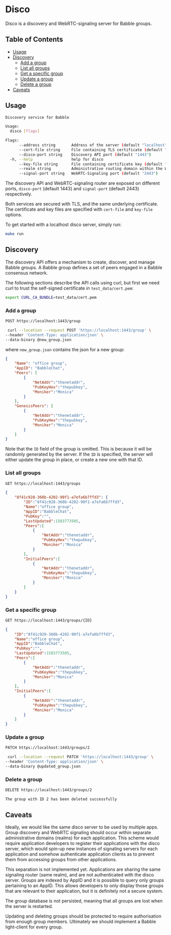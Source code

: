 # Disco

Disco is a discovery and WebRTC-signaling server for Babble groups.

## Table of Contents
 * [Usage](#usage)
 * [Discovery](#discovery)
	+ [Add a group](#add-a-group)
	+ [List all groups](#list-all-groups)
	+ [Get a specific group](#get-a-specific-group)
	+ [Update a group](#update-a-group)
	+ [Delete a group](#delete-a-group)
 * [Caveats](#caveats)

## Usage

```bash
Discovery service for Babble

Usage:
  disco [flags]

Flags:
      --address string       Address of the server (default "localhost")
      --cert-file string     File containing TLS certificate (default "cert.pem")
      --disco-port string    Discovery API port (default "1443")
  -h, --help                 help for disco
      --key-file string      File containing certificate key (default "key.pem")
      --realm string         Administrative routing domain within the WebRTC signaling (default "main")
      --signal-port string   WebRTC-Signaling port (default "2443")
```

The discovery API and WebRTC-signaling router are exposed on different ports,
`disco-port` (default 1443) and `signal-port` (default 2443) respectively.

Both services are secured with TLS, and the same underlying certificate. The
certificate and key files are specified with `cert-file` and `key-file` options.

To get started with a localhost disco server, simply run:

```bash
make run
```

## Discovery

The discovery API offers a mechanism to create, discover, and manage Babble
groups. A Babble group defines a set of peers engaged in a Babble consensus
network.

The following sections describe the API calls using curl, but first we need curl
to trust the self-signed certificate in `test_data/cert.pem`:

```bash
export CURL_CA_BUNDLE=test_data/cert.pem
```

### Add a group

```bash
POST https://localhost:1443/group
```

```bash
 curl --location --request POST 'https://localhost:1443/group' \
--header 'Content-Type: application/json' \
--data-binary @new_group.json
```

where `new_group.json` contains the json for a new group:

```json
{
	"Name": "office group",
	"AppID": "BabbleChat",
	"Peers": [ 
		{
			"NetAddr":"thenetaddr",
			"PubKeyHex":"thepubkey",
			"Moniker":"Monica"
		}
	],
	"GenesisPeers": [
		{
			"NetAddr":"thenetaddr",
			"PubKeyHex":"thepubkey",
			"Moniker":"Monica"
		}
	]
}
```

Note that the `ID` field of the group is omitted. This is because it will be
randomly generated by the server. If the `ID` is specified, the server will 
either update the group in place, or create a new one with that ID.

### List all groups

```bash
GET https://localhost:1443/groups
```

```json
{
	"8f41c928-360b-4202-90f1-a7efa6b7ffd3": {
		"ID":"8f41c928-360b-4202-90f1-a7efa6b7ffd3",
		"Name":"office group",
		"AppID":"BabbleChat",
		"PubKey":"",
		"LastUpdated":1583773505,
		"Peers":[
			{
				"NetAddr":"thenetaddr",
				"PubKeyHex":"thepubkey",
				"Moniker":"Monica"
			}
		],
		"InitialPeers":[
			{
				"NetAddr":"thenetaddr",
				"PubKeyHex":"thepubkey",
				"Moniker":"Monica"
			}
		]
	}
}
```

### Get a specific group

```bash
GET https://localhost:1443/groups/{ID}
```

```json
{
	"ID":"8f41c928-360b-4202-90f1-a7efa6b7ffd3",
	"Name":"office group",
	"AppID":"BabbleChat",
	"PubKey":"",
	"LastUpdated":1583773505,
	"Peers":[
		{
			"NetAddr":"thenetaddr",
			"PubKeyHex":"thepubkey",
			"Moniker":"Monica"
		}
	],
	"InitialPeers":[
		{
			"NetAddr":"thenetaddr",
			"PubKeyHex":"thepubkey",
			"Moniker":"Monica"
		}
	]
}
```

### Update a group

```bash
PATCH https://localhost:1443/groups/2
```

```bash
 curl --location --request PATCH 'https://localhost:1443/group' \
--header 'Content-Type: application/json' \
--data-binary @updated_group.json
```

### Delete a group

```bash
DELETE https://localhost:1443/groups/2
```

```
The group with ID 2 has been deleted successfully
```

## Caveats

Ideally, we would like the same disco server to be used by multiple apps. Group 
discovery and WebRTC signaling should occur within separate administrative 
domains (realms) for each application. This scheme would require application 
developers to register their applications with the disco server, which would 
spin-up new instances of signaling servers for each application and somehow 
authenticate application clients as to prevent them from accessing groups from 
other applications.

This separation is not implemented yet. Applications are sharing the same 
signaling router (same realm), and are not authenticated with the disco server. 
Groups are indexed by AppID and it is possible to query only groups pertaining 
to an AppID. This allows developers to only display those groups that are 
relevant to their application, but it is definitely not a secure system. 

The group database is not persisted, meaning that all groups are lost when the
server is restarted.

Updating and deleting groups should be protected to require authorisation from
enough group members. Ultimately we should implement a Babble light-client for
every group.